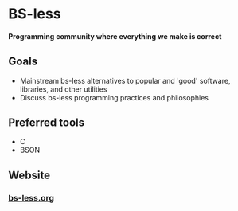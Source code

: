 # BS-less
#### Programming community where everything we make is correct
## Goals
- Mainstream bs-less alternatives to popular and 'good' software, libraries, and other utilities
- Discuss bs-less programming practices and philosophies
## Preferred tools
- C
- BSON
## Website
### [bs-less.org](https://www.bs-less.org)
